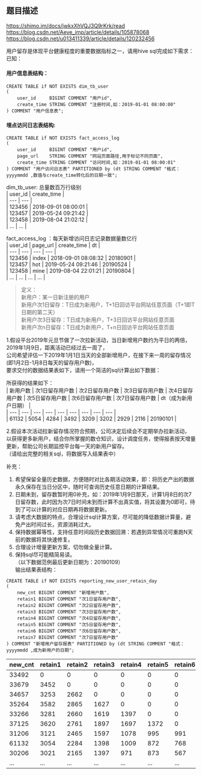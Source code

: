 ## 题目描述
https://shimo.im/docs/jwkxXhVQJ3Q9rKrk/read
https://blog.csdn.net/Aeve_imp/article/details/105878068
https://blog.csdn.net/u013411339/article/details/120232456

用户留存是体现平台健康程度的重要数据指标之一，请用hive sql完成如下需求：   
已知：   
#### 用户信息表结构：     
```hql
CREATE TABLE if NOT EXISTS dim_tb_user
(
    user_id     BIGINT COMMENT "用户id",
    create_time STRING COMMENT "注册时间,如：2019-01-01 08:00:00"
) COMMENT "用户信息表";
```
#### 埋点访问日志表结构:
```hql
CREATE TABLE if NOT EXISTS fact_access_log
(
    user_id     BIGINT COMMENT "用户id",
    page_url    STRING COMMENT "网站页面路径,用于标记不同页面",
    create_time STRING COMMENT "访问时间,如：2019-01-01 08:00:01"
) COMMENT "用户访问日志表" PARTITIONED by (dt STRING COMMENT "格式：yyyymmdd ,数值与create_time转化后的日期一致";
```
dim_tb_user: 总量数百万行级别   
| user_id | create_time  |    
| --- | --- |    
| 123456 | 2018-09-01 08:00:01   |    
| 123457 | 2019-05-24 09:21:42 |    
| 123458 | 2019-08-04 21:02:12 |   
| ... | ... |    

fact_access_log ：每天新增访问日志记录数据量数亿行   
| user_id | page_url  | create_time  | dt  |     
| --- | --- | --- | --- |     
| 123456 | index | 2018-09-01 08:08:32 |  20180901  |     
| 123457 | hot | 2019-05-24 09:21:46 |  20190524  |     
| 123458 | mine | 2019-08-04 22:01:21 |  20190804  |     
| ... | ... | ... | ...  |     

>定义：   
新用户：某一日新注册的用户     
新用户次1日留存：T日成为新用户，T+1日回访平台网站任意页面（T+1即T日期的第二天）       
新用户次3日留存：T日成为新用户，T+3日回访平台网站任意页面      
新用户次n日留存：T日成为新用户，T+n日回访平台网站任意页面    

1.假设平台2019年元旦节做了一次拉新活动，当日新增用户数约为平日的两倍，2019年1月9日，距离活动已经过去一周了，   
公司希望评估一下2019年1月1日当天的全部新增用户，在接下来一周的留存情况(即1月2日-1月8日每天的留存用户数)，    
要求交付的数据结果表如下，请用一个简洁的sql计算出如下数据：   

所获得的结果如下：  
| 新用户数 | 次1日留存用户数  | 次2日留存用户数  |  次3日留存用户数 | 次4日留存用户数  | 次5日留存用户数  |  次6日留存用户数 | 次7日留存用户数  |  dt（成为新用户日期） |     
| --- | --- | --- | --- | --- | --- | --- | --- | --- |     
| 61132 | 5054 | 4284 | 3492 | 3209 | 3202 | 2929 | 2116 | 20190101 |     

2.假设本次活动拉新留存情况符合预期，公司决定后续会不定期举办拉新活动，    
以获得更多新用户，结合你所掌握的数仓知识，设计调度任务，使得报表按天增量更新，帮助公司长期监控平台每一天的新用户留存。   
（请给出完整的相关sql，将数据写入结果表中）

补充：
1. 希望保留全量历史数据，方便随时对比各期活动效果，即：将历史产出的数据永久保存在当日分区中，随时可查询历史任意日期的计算结果。
2. 日期未到，留存数暂时用0补充，如：2019年1月9日那天，计算1月8日的次7日留存数，此时因为次7日时间未到而计算不出真实值，将其设置为0即可，待到了可以计算的对应日期再将数据更新。
3. 请考虑大数据的特点，合理设计sql计算方案，尽可能的降低数据计算量，避免产出时间过长，资源消耗过大。   
4. 保持数据幂等性，支持任意时间段历史数据回溯：若遇到异常情况可重跑N天前的数据将其快速修复。  
5. 合理设计增量更新方案，切勿做全量计算。  
6. 保持sql尽可能精简易读。  
（以下数据范例最后更新日期为：20190109）   
输出结果表结构：
```hql
CREATE TABLE if NOT EXISTS reporting_new_user_retain_day
(
    new_cnt BIGINT COMMENT "新增用户数",
    retain1 BIGINT COMMENT "次1日留存用户数",
    retain2 BIGINT COMMENT "次2日留存用户数",
    retain3 BIGINT COMMENT "次3日留存用户数",
    retain4 BIGINT COMMENT "次4日留存用户数",
    retain5 BIGINT COMMENT "次5日留存用户数",
    retain6 BIGINT COMMENT "次6日留存用户数",
    retain7 BIGINT COMMENT "次7日留存用户数"
) COMMENT "新增用户留存报表" PARTITIONED by (dt STRING COMMENT "格式：yyyymmdd ,成为新用户的日期";
```
| new_cnt | retain1  | retain2  |  retain3 | retain4  | retain5  |  retain6 | retain7  | dt |     
| --- | --- | --- | --- | --- | --- | --- | --- | --- |     
| 33492 | 0 | 0 | 0 | 0 | 0 | 0 | 0 | 20190108 |    
| 33679 | 3452 | 0 | 0 | 0 | 0 | 0 | 0 | 20190107 |    
| 34657 | 3253 | 2662 | 0 | 0 | 0 | 0 | 0 | 20190106 |    
| 35264 | 3582 | 2865 | 1627 | 0 | 0 | 0 | 0 | 20190105 |    
| 33266 | 3281 | 2660 | 1619 | 1397 | 0 | 0 | 0 | 20190104 |    
| 37125 | 3620 | 2761 | 1897 | 1697 | 1372 | 0 | 0 | 20190103 |    
| 31206 | 3121 | 2465 | 1597 | 1078 | 995 | 991 | 0 | 20190102 |    
| 61132 | 3054 | 2284 | 1398 | 1009 | 872 | 768 | 673 | 20190101 |    
| 30206 | 3021 | 2165 | 1397 | 971 | 873 | 567 | 499 | 20181231 |    
| ... | ... | ... | ... | ... | ... | ... | ... | ... |   
